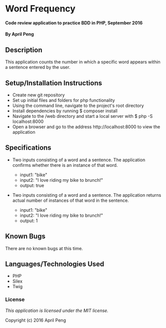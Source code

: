 # Word Frequency #

#### Code review application to practice BDD in PHP, September 2016

#### By April Peng

## Description ##

This application counts the number in which a specific word appears within a sentence entered by the user.

## Setup/Installation Instructions ##

* Create new git repository
* Set up initial files and folders for php functionality
* Using the command line, navigate to the project's root directory
* Install dependencies by running $ composer install
* Navigate to the /web directory and start a local server with $ php -S localhost:8000
* Open a browser and go to the address http://localhost:8000 to view the application

## Specifications ##

* Two inputs consisting of a word and a sentence. The application confirms whether there is an instance of that word.
    * input1: "bike"
    * input2: "I love riding my bike to brunch!"
    * output: true

* Two inputs consisting of a word and a sentence. The application returns actual number of instances of that word in the sentence.
    * input1: "bike"
    * input2: "I love riding my bike to brunch!"
    * output: 1




## Known Bugs ##

There are no known bugs at this time.

## Languages/Technologies Used ##

* PHP
* Silex
* Twig

### License ###

*This application is licensed under the MIT license.*

Copyright (c) 2016 April Peng
